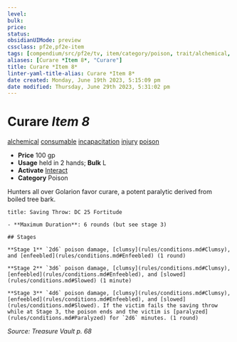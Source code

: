 ```yaml
---
level:
bulk:
price:
status:
obsidianUIMode: preview
cssclass: pf2e,pf2e-item
tags: [compendium/src/pf2e/tv, item/category/poison, trait/alchemical, trait/consumable, trait/incapacitation, trait/injury, trait/poison]
aliases: [Curare *Item 8*, "Curare"]
title: Curare *Item 8*
linter-yaml-title-alias: Curare *Item 8*
date created: Monday, June 19th 2023, 5:15:09 pm
date modified: Thursday, June 29th 2023, 5:31:02 pm
---
```


# Curare *Item 8*

[alchemical](rules/traits/alchemical.md) [consumable](rules/traits/consumable.md) [incapacitation](rules/traits/incapacitation.md) [injury](rules/traits/injury.md) [poison](rules/traits/poison.md)  

- **Price** 100 gp
- **Usage** held in 2 hands; **Bulk** L
- **Activate** [Interact](rules/actions/interact.md)
- **Category** Poison

Hunters all over Golarion favor curare, a potent paralytic derived from boiled tree bark.

```ad-inline-affliction
title: Saving Throw: DC 25 Fortitude

- **Maximum Duration**: 6 rounds (but see stage 3)

## Stages

**Stage 1** `2d6` poison damage, [clumsy](rules/conditions.md#Clumsy), and [enfeebled](rules/conditions.md#Enfeebled) (1 round)

**Stage 2** `3d6` poison damage, [clumsy](rules/conditions.md#Clumsy), [enfeebled](rules/conditions.md#Enfeebled), and [slowed](rules/conditions.md#Slowed) (1 minute)

**Stage 3** `4d6` poison damage, [clumsy](rules/conditions.md#Clumsy), [enfeebled](rules/conditions.md#Enfeebled), and [slowed](rules/conditions.md#Slowed). If the victim fails the saving throw while at Stage 3, the poison ends and the victim is [paralyzed](rules/conditions.md#Paralyzed) for `2d6` minutes. (1 round)
```

*Source: Treasure Vault p. 68*
